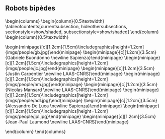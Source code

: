 ## Robots bipèdes

####

\begin{columns}
\begin{column}{0.5\textwidth}
\tableofcontents[currentsubsection, hideothersubsections, sectionstyle=show/shaded, subsectionstyle=show/shaded]
\end{column}
\begin{column}{0.5\textwidth}

\begin{minipage}[c][1.2cm]{1.5cm}\includegraphics[height=1.2cm]{imgs/people/gb.jpg}\end{minipage}
\begin{minipage}[c][1.2cm]{3.5cm}{Gabriele Buondonno \newline Sapienza}\end{minipage}
\begin{minipage}[c][1.2cm]{1.5cm}\includegraphics[height=1.2cm]{imgs/people/jc.jpg}\end{minipage}
\begin{minipage}[c][1.2cm]{3.5cm}{Justin Carpentier \newline LAAS-CNRS}\end{minipage}
\begin{minipage}[c][1.2cm]{1.5cm}\includegraphics[height=1.2cm]{imgs/people/nm.jpg}\end{minipage}
\begin{minipage}[c][1.2cm]{3.5cm}{Nicolas Mansard \newline LAAS-CNRS}\end{minipage}
\begin{minipage}[c][1.2cm]{1.5cm}\includegraphics[height=1.2cm]{imgs/people/adl.jpg}\end{minipage}
\begin{minipage}[c][1.2cm]{3.5cm}{Alessandro De Luca \newline Sapienza}\end{minipage}
\begin{minipage}[c][1.2cm]{1.5cm}\includegraphics[height=1.2cm]{imgs/people/jpl.jpg}\end{minipage}
\begin{minipage}[c][1.2cm]{3.5cm}{Jean-Paul Laumond \newline LAAS-CNRS}\end{minipage}

\end{column}
\end{columns}

